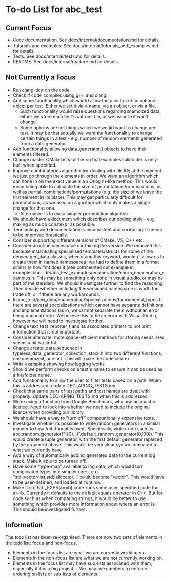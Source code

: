# To-do List for abc_test #

## Current Focus

- Code documentation. See docs/internal/documentation.md for details.
- Tutorials and examples. See docs/internal/tutorials_and_examples.md for details.
- Tests. See docs/internal/tests.md for details.
- README. See docs/internal/readme.md for details.

## Not Currently a Focus

- Run clang-tidy on the code.
- Check if code compiles using g++ and clang.
- Add some functionality which would allow the user to set an options object per test. Either we set it via a name, via an object, or via a file.
	- Such functionality would raise questions regarding memoized data; either we store each test's options file, or we assume it won't change.
	- Some options are not things which we would want to change per-test. It may be that actually we want the functionality to change certain things in a test - e.g. number of random elements generated from a data generator.
- Add functionality allowing data_generator_t objects to have their elements filtered.
- Change master CMakeLists.txt file so that examples subfolder is only built when specified. 
- Improve combinatorics algorithm for dealing with file IO; at the moment we just go through the elements in order. We want an algorithm which can hone in on the exact value in an O(log n)-like method. This would mean being able to calculate the size of permutations/combinations, as well as partial-combinations/permutations (e.g. the size of we leave the first element in its place). This may get particularly difficult for permutations, as we used an algorithm which only makes a single change for that one.
	- Alternative is to use a simpler permutation algorithm.
- We should have a document which describes our coding style - e.g. making as much constexpr as possible.
- Terminology and documentation is inconsistent and confusing. It needs to be improved drastically.
- Consider supporting different versions of CMake, VS, C++ etc.
- Consider an inline namespace containing the version. We removed this because instantiating specialised templates/structs for some of the derived gen_data classes, when using this keyword, wouldn't allow us to create them in named namespaces; we had to define them in a format similar to how fmt does it (see commented out example in examples/include/abc_test_examples/enumeration/enum_enumeration_examples.h. This may be something only done in visual studio, or may be part of the standard. We should investigate further to find the reasoning. Then decide whether including the versioned namespace is worth the trade off, or if there are any workarounds.
- In abc_test/gen_data/enumeration/specializations/fundamental_types.h, there are several specializations which cannot have separate definitions and implementations (as in, we cannot separate them without an error being encountered). We believe this to be an error with Visual Studio, however we will need to investigate further.
- Change text_test_reporter_t and its associated printers to not print information that is not important.
- Consider alternate, more space-efficient methods for storing seeds. Hex seems a bit wasteful.
- Change create_data_sequence in typeless_data_generator_collection_stack.h into two different functions; one memoized, one not. This will make the code clearer.
- Write examples showing how logging works.
- Should we perform checks on a test's name to ensure it can be used as a file/folder name.
- Add functionality to allow the user to filter tests based on a path. When this is addressed, update DECLARING_TESTS.md.
- Check that same pairs of test paths and test names are dealt with properly. Update DECLARING_TESTS.md when this is addressed.
- We're using a function from Google Benchmark, who use an apache licence. Need to look into whether we need to include the original licence when providing our library.
- We should have a way to "turn off" computationally expensive tests.
- Investigate whether its possible to write random generators in a similar manner to how fmt::format is used. Specifically, write code such as abc::random_generator("({0},_)",default_random_generator<int>(0,100)). This would create a tuple generator, with the first default generator replaced by the argument above. This would be very clear syntax compared to what we currently have.
- Add a way of automatically adding generated data to the current log stack. Make it able to be turned off.
- Have some "type-map" available to log data, which would turn complicated types into simpler ones. e.g. "std::vector<int,std::allocator..." could become "vector<int>". This would have to be user-defined, and loaded at runtime.
- Make it so that _EXPR(a==b) code runs some user-specified code for a==b. Currently it defaults to the default equals operator in C++. But for code such as when comparing strings, it would be better to use something which provides more information about where an error is. This should be investigated further.

## Information

The todo list has been re-organised. There are now two sets of elements in the todo list; focus and non-focus. 

- Elements in the focus list are what we are currently working on.
- Elements in the non-focus list are what we are not currently working on.
- Elements in the focus list may have sub-lists associated with them, especially if it is a big project. - We may use numbers to enforce ordering on lists or sub-lists of elements.